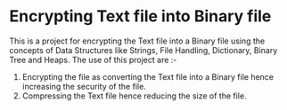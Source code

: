 # Encrypting Text file into Binary file
This is a project for encrypting the Text file into a Binary file using the concepts of Data Structures like Strings, File Handling, Dictionary, Binary Tree and Heaps.
The use of this project are :-
1. Encrypting the file as converting the Text file into a Binary file hence increasing the security of the file.
2. Compressing the Text file hence reducing the size of the file.
